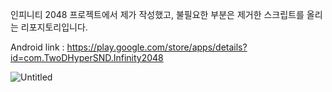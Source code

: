 인피니티 2048 프로젝트에서 제가 작성했고, 불필요한 부분은 제거한 스크립트를 올리는 리포지토리입니다.

Android link :
https://play.google.com/store/apps/details?id=com.TwoDHyperSND.Infinity2048

![Untitled](https://user-images.githubusercontent.com/62327209/232213217-13853e8f-9b51-473c-b24e-85e21300bed4.png)
